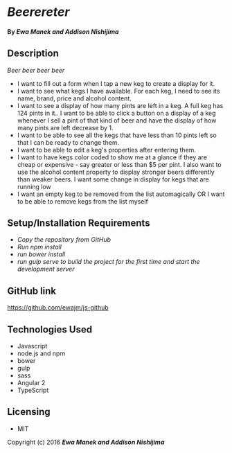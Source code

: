 # _Beerereter_

#### By _Ewa Manek and Addison Nishijima_

## Description

_Beer beer beer beer_

* I want to fill out a form when I tap a new keg to create a display for it.
* I want to see what kegs I have available. For each keg, I need to see its name, brand, price and alcohol content.
* I want to see a display of how many pints are left in a keg. A full keg has 124 pints in it.. I want to be able to click a button on a display of a keg whenever I sell a pint of that kind of beer and have the display of how many pints are left decrease by 1.
* I want to be able to see all the kegs that have less than 10 pints left so that I can be ready to change them.
* I want to be able to edit a keg's properties after entering them.
* I want to have kegs color coded to show me at a glance if they are cheap or expensive - say greater or less than $5 per pint. I also want to use the alcohol content property to display stronger beers differently than weaker beers. I want some change in display for kegs that are running low
* I want an empty keg to be removed from the list automagically OR I want to be able to remove kegs from the list myself

## Setup/Installation Requirements

* _Copy the repository from GitHub_
* _Run npm install_
* _run bower install_
* _run gulp serve to build the project for the first time and start the development server_

## GitHub link

https://github.com/ewajm/js-github

## Technologies Used

* Javascript
* node.js and npm
* bower
* gulp
* sass
* Angular 2
* TypeScript

## Licensing

* MIT

Copyright (c) 2016 **_Ewa Manek and Addison Nishijima_**
